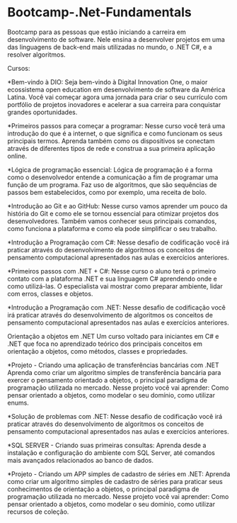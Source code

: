 # Bootcamp-.Net-Fundamentals

Bootcamp para as pessoas que estão iniciando a carreira em desenvolvimento de software. Nele ensina a desenvolver projetos em uma das linguagens de back-end mais utilizadas no mundo, o .NET C#, e a resolver algoritmos.

Cursos:

*Bem-vindo à DIO:
Seja bem-vindo à Digital Innovation One, o maior ecossistema open education em desenvolvimento de software da América Latina. Você vai começar agora uma jornada para criar o seu currículo com portfólio de projetos inovadores e acelerar a sua carreira para conquistar grandes oportunidades.

*Primeiros passos para começar a programar:
Nesse curso você terá uma introdução do que é a internet, o que significa e como funcionam os seus principais termos. Aprenda também como os dispositivos se conectam através de diferentes tipos de rede e construa a sua primeira aplicação online.

*Lógica de programação essencial:
Lógica de programação é a forma como o desenvolvedor entende a comunicação a fim de programar uma função de um programa. Faz uso de algoritmos, que são sequências de passos bem estabelecidos, como por exemplo, uma receita de bolo.

*Introdução ao Git e ao GitHub:
Nesse curso vamos aprender um pouco da história do Git e como ele se tornou essencial para otimizar projetos dos desenvolvedores. Também vamos conhecer seus principais comandos, como funciona a plataforma e como ela pode simplificar o seu trabalho.

*Introdução a Programação com C#:
Nesse desafio de codificação você irá praticar através do desenvolvimento de algoritmos os conceitos de pensamento computacional apresentados nas aulas e exercícios anteriores.

*Primeiros passos com .NET + C#:
Nesse curso o aluno terá o primeiro contato com a plataforma .NET e sua linguagem C# aprendendo onde e como utilizá-las. O especialista vai mostrar como preparar ambiente, lidar com erros, classes e objetos.

*Introdução a Programação com .NET:
Nesse desafio de codificação você irá praticar através do desenvolvimento de algoritmos os conceitos de pensamento computacional apresentados nas aulas e exercícios anteriores.

Orientação a objetos em .NET
Um curso voltado para iniciantes em C# e .NET que foca no aprendizado teórico dos principais conceitos em orientação a objetos, como métodos, classes e propriedades.

*Projeto - Criando uma aplicação de transferências bancárias com .NET
Aprenda como criar um algoritmo simples de transferência bancária para exercer o pensamento orientado a objetos, o principal paradigma de programação utilizada no mercado. Nesse projeto você vai aprender: Como pensar orientado a objetos, como modelar o seu domínio, como utilizar enums.

*Solução de problemas com .NET:
Nesse desafio de codificação você irá praticar através do desenvolvimento de algoritmos os conceitos de pensamento computacional apresentados nas aulas e exercícios anteriores.

*SQL SERVER - Criando suas primeiras consultas:
Aprenda desde a instalação e configuração do ambiente com SQL Server, até comandos mais avançados relacionados ao banco de dados.

*Projeto - Criando um APP simples de cadastro de séries em .NET:
Aprenda como criar um algoritmo simples de cadastro de séries para praticar seus conhecimentos de orientação a objetos, o principal paradigma de programação utilizada no mercado. Nesse projeto você vai aprender: Como pensar orientado a objetos, como modelar o seu domínio, como utilizar recursos de coleção.

